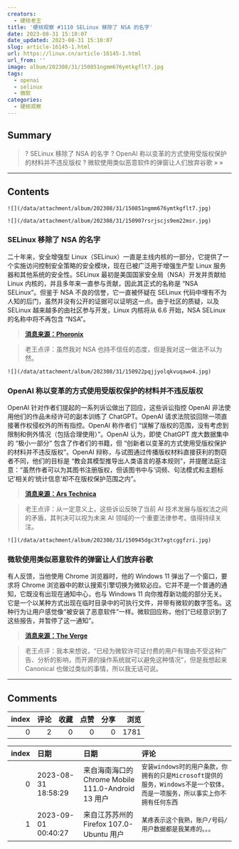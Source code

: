 ```yaml
---
creators:
  - 硬核老王
title: '硬核观察 #1110 SELinux 移除了 NSA 的名字'
date: 2023-08-31 15:10:07
date_updated: 2023-08-31 15:10:07
slug: article-16145-1.html
url: https://linux.cn/article-16145-1.html
url_from: ''
image: album/202308/31/150851ngmm676ymtkgflt7.jpg
tags:
  - openai
  - selinux
  - 微软
categories:
  - 硬核观察
---
```


## Summary

> ? SELinux 移除了 NSA 的名字
> ? OpenAI 称以变革的方式使用受版权保护的材料并不违反版权
> ? 微软使用类似恶意软件的弹窗让人们放弃谷歌
> » 
> »

***

<!-- more -->

## Contents

`![](/data/attachment/album/202308/31/150851ngmm676ymtkgflt7.jpg)`

`![](/data/attachment/album/202308/31/150907rsrjscjs9em22msr.jpg)`

### SELinux 移除了 NSA 的名字

二十年来，安全增强型 Linux（SELinux）一直是主线内核的一部分，它提供了一个实施访问控制安全策略的安全模块，现在已被广泛用于增强生产型 Linux 服务器和其他系统的安全性。SELinux 最初是美国国家安全局（NSA）开发并贡献给 Linux 内核的，并且多年来一直参与贡献，因此其正式的名称是 “NSA SELinux”。但鉴于 NSA 不良的信誉，它一直被怀疑在 SELinux 代码中埋有不为人知的后门，虽然并没有公开的证据可以证明这一点。由于社区的质疑，以及 SELinux 越来越多的由社区参与开发，Linux 内核将从 6.6 开始，NSA SELinux 的名称中将不再包含 “NSA”。

> 
> **[消息来源：Phoronix](https://www.phoronix.com/news/SELinux-Drops-NSA-References)**
> 
> 
> 

> 
> 老王点评：虽然我对 NSA 也持不信任的态度，但是我对这一做法不以为然。
> 
> 
> 

`![](/data/attachment/album/202308/31/150922pqjjyolqkvuqawo4.jpg)`

### OpenAI 称以变革的方式使用受版权保护的材料并不违反版权

OpenAI 针对作者们提起的一系列诉讼做出了回应，这些诉讼指控 OpenAI 非法使用他们的作品未经许可的副本训练了 ChatGPT。OpenAI 请求法院驳回除一项直接著作权侵权外的所有指控。OpenAI 称作者们 “误解了版权的范围，没有考虑到限制和例外情况（包括合理使用）”。OpenAI 认为，即使 ChatGPT 庞大数据集中的 “极小一部分” 包含了作者们的书籍，但 “创新者以变革的方式使用受版权保护的材料并不违反版权”。OpenAI 辩称，与试图通过传播版权材料直接获利的剽窃者不同，他们的目标是 “教会其模型推导出人类语言的基本规则”，并提醒法庭注意：“虽然作者可以为其图书注册版权，但该图书中与‘词频、句法模式和主题标记’相关的‘统计信息’却不在版权保护范围之内”。

> 
> **[消息来源：Ars Technica](https://arstechnica.com/tech-policy/2023/08/openai-disputes-authors-claims-that-every-chatgpt-response-is-a-derivative-work/)**
> 
> 
> 

> 
> 老王点评：从一定意义上，这些诉讼反映了当前 AI 技术发展与版权法之间的矛盾，其判决可以视为未来 AI 领域的一个重要法律参考。值得持续关注。
> 
> 
> 

`![](/data/attachment/album/202308/31/150945dgc3t7xgtcggfzri.jpg)`

### 微软使用类似恶意软件的弹窗让人们放弃谷歌

有人反馈，当他使用 Chrome 浏览器时，他的 Windows 11 弹出了一个窗口，要求将 Chrome 浏览器中的默认搜索引擎切换为微软必应。它并不是一个普通的通知，它既没有出现在通知中心，也与 Windows 11 向你推荐新功能的部分无关。它是一个以某种方式出现在临时目录中的可执行文件，并带有微软的数字签名。这种行为让用户感觉像“被安装了恶意软件”一样。微软回应称，他们“已经意识到了这些报告，并暂停了这一通知”。

> 
> **[消息来源：The Verge](https://www.theverge.com/2023/8/30/23851902/microsoft-bing-popups-windows-11-malware)**
> 
> 
> 

> 
> 老王点评：我本来想说，“已经为微软许可证付费的用户有理由不受这种广告、分析的影响，而开源的操作系统就可以避免这种情况”，但是我想起来 Canonical 也做过类似的事情，所以我无话可说。
> 
> 
>

***

## Comments


|   index |   评论 |   收藏 |   点赞 |   分享 |   浏览 |
|--------:|-------:|-------:|-------:|-------:|-------:|
|       0 |      2 |      0 |      0 |      0 |   1781 |

|   index | 日期                | 日期                                               | 评论                                                                                                                      |
|--------:|:--------------------|:---------------------------------------------------|:--------------------------------------------------------------------------------------------------------------------------|
|       0 | 2023-08-31 18:58:29 | 来自海南海口的 Chrome Mobile 111.0-Android 13 用户 | `安装windows时的用户条款，你拥有的只是Microsoft提供的服务，Windows不是一个软体，而是一项服务，所以事实上你不拥有任何东西` |
|       1 | 2023-09-01 00:40:27 | 来自江苏苏州的 Firefox 107.0-Ubuntu 用户           | `某疼表示这个我熟，账户/号码/用户数据都是我某疼的。。。`                                                                  |
